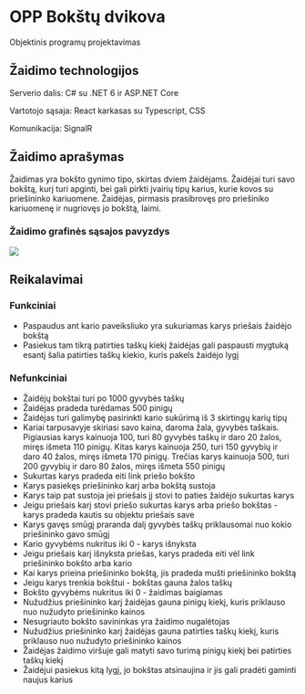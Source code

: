 # OPP Bokštų dvikova
Objektinis programų projektavimas

## Žaidimo technologijos

Serverio dalis: C# su .NET 6 ir ASP.NET Core

Vartotojo sąsaja: React karkasas su Typescript, CSS

Komunikacija: SignalR

##  Žaidimo aprašymas

Žaidimas yra bokšto gynimo tipo, skirtas dviem žaidėjams. Žaidėjai turi savo bokštą, kurį turi apginti, bei gali pirkti įvairių tipų karius, kurie kovos su priešininko kariuomene. Žaidėjas, pirmasis prasibrovęs pro priešiniko kariuomenę ir nugriovęs jo bokštą, laimi.  

### Žaidimo grafinės sąsajos pavyzdys

![](https://i.im.ge/2022/09/17/11Pngf.bokstai2.jpg)

## Reikalavimai
### Funkciniai

- Paspaudus ant kario paveiksliuko yra sukuriamas karys priešais žaidėjo bokštą
- Pasiekus tam tikrą patirties taškų kiekį žaidėjas gali paspausti mygtuką esantį šalia patirties taškų kiekio, kuris pakels žaidėjo lygį 

### Nefunkciniai

- Žaidėjų bokštai turi po 1000 gyvybės taškų
- Žaidėjas pradeda turėdamas 500 pinigų
- Žaidėjas turi galimybę pasirinkti kario sukūrimą iš 3 skirtingų karių tipų
- Kariai tarpusavyje skiriasi savo kaina, daroma žala, gyvybės taškais. Pigiausias karys kainuoja 100, turi 80 gyvybės taškų ir daro 20 žalos, miręs išmeta 110 pinigų. Kitas karys kainuoja 250, turi 150 gyvybių ir daro 40 žalos, miręs išmeta 170 pinigų. Trečias karys kainuoja 500, turi 200 gyvybių ir daro  80 žalos, miręs išmeta 550 pinigų
- Sukurtas karys pradeda eiti link priešo bokšto
- Karys pasiekęs priešininko karį arba bokštą sustoja
- Karys taip pat sustoja jei priešais jį stovi to paties žaidėjo sukurtas karys
- Jeigu priešais karį stovi priešo sukurtas karys arba priešo bokštas - karys pradeda kautis su objektu priešais save
- Karys gavęs smūgį praranda dalį gyvybės taškų priklausomai nuo kokio priešininko gavo smūgį
- Kario gyvybėms nukritus iki 0 - karys išnyksta
- Jeigu priešais karį išnyksta priešas, karys pradeda eiti vėl link priešininko bokšto arba kario
- Kai karys prieina priešininko bokštą, jis pradeda mušti priešininko bokštą
- Jeigu karys trenkia bokštui - bokštas gauna žalos taškų
- Bokšto gyvybėms nukritus iki 0 - žaidimas baigiamas
- Nužudžius priešininko karį žaidėjas gauna pinigų kiekį, kuris priklauso nuo nužudyto priešininko kainos
- Nesugriauto bokšto savininkas yra žaidimo nugalėtojas
- Nužudžius priešininko karį žaidėjas gauna patirties taškų kiekį, kuris priklauso nuo nužudyto priešininko kainos
- Žaidėjas žaidimo viršuje gali matyti savo turimą pinigų kiekį bei patirties taškų kiekį
- Žaidėjui pasiekus kitą lygį, jo bokštas atsinaujina ir jis gali pradėti gaminti naujus karius
